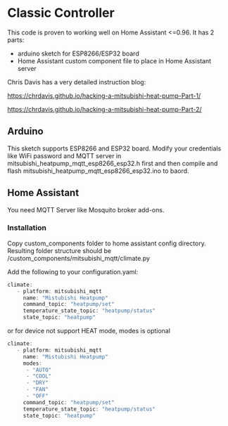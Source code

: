 
# Classic Controller

This code is proven to working well on Home Assistant <=0.96. It has 2 parts:

* arduino sketch for ESP8266/ESP32 board
* Home Assistant custom component file to place in Home Assistant server

Chris Davis has a very detailed instruction blog:

https://chrdavis.github.io/hacking-a-mitsubishi-heat-pump-Part-1/

https://chrdavis.github.io/hacking-a-mitsubishi-heat-pump-Part-2/

## Arduino
This sketch supports ESP8266 and ESP32 board. Modify your credentials like WiFi password and MQTT server in mitsubishi_heatpump_mqtt_esp8266_esp32.h first and then compile and flash mitsubishi_heatpump_mqtt_esp8266_esp32.ino to baord.

## Home Assistant
You need MQTT Server like Mosquito broker add-ons.

### Installation
Copy custom_components folder to home assistant config directory.
Resulting folder structure should be <home assistant config directory>/custom_components/mitsubishi_mqtt/climate.py

Add the following to your configuration.yaml:
```c++
climate:
   - platform: mitsubishi_mqtt
     name: "Mistubishi Heatpump"
     command_topic: "heatpump/set"
     temperature_state_topic: "heatpump/status"
     state_topic: "heatpump"

```
or for device not support HEAT mode, modes is optional
```c++
climate:
   - platform: mitsubishi_mqtt
     name: "Mistubishi Heatpump"
     modes:
      - "AUTO"
      - "COOL"
      - "DRY"
      - "FAN"
      - "OFF"
     command_topic: "heatpump/set"
     temperature_state_topic: "heatpump/status"
     state_topic: "heatpump"

```
